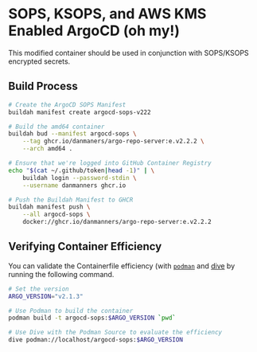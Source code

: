 # SOPS, KSOPS, and AWS KMS Enabled ArgoCD (oh my!)

This modified container should be used in conjunction with SOPS/KSOPS encrypted secrets.

## Build Process

```bash
# Create the ArgoCD SOPS Manifest
buildah manifest create argocd-sops-v222

# Build the amd64 container
buildah bud --manifest argocd-sops \
    --tag ghcr.io/danmaners/argo-repo-server:e.v2.2.2 \
    --arch amd64 .

# Ensure that we're logged into GitHub Container Registry
echo "$(cat ~/.github/token|head -1)" | \
    buildah login --password-stdin \
    --username danmanners ghcr.io

# Push the Buildah Manifest to GHCR
buildah manifest push \
    --all argocd-sops \
    docker://ghcr.io/danmanners/argo-repo-server:e.v2.2.2
```

## Verifying Container Efficiency

You can validate the Containerfile efficiency (with [`podman`](https://podman.io/) and [dive](https://github.com/wagoodman/dive) by running the following command.

```bash
# Set the version
ARGO_VERSION="v2.1.3"

# Use Podman to build the container
podman build -t argocd-sops:$ARGO_VERSION `pwd`

# Use Dive with the Podman Source to evaluate the efficiency
dive podman://localhost/argocd-sops:$ARGO_VERSION
```
